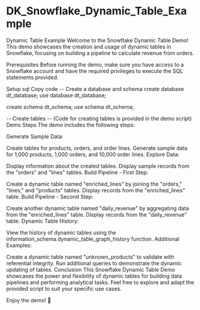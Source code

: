 # DK_Snowflake_Dynamic_Table_Example
Dynamic Table Example
Welcome to the Snowflake Dynamic Table Demo! This demo showcases the creation and usage of dynamic tables in Snowflake, focusing on building a pipeline to calculate revenue from orders.

Prerequisites
Before running the demo, make sure you have access to a Snowflake account and have the required privileges to execute the SQL statements provided.

Setup
sql
Copy code
-- Create a database and schema
create database dt_database;
use database dt_database;

create schema dt_schema;
use schema dt_schema;

-- Create tables
-- (Code for creating tables is provided in the demo script)
Demo Steps
The demo includes the following steps:

Generate Sample Data:

Create tables for products, orders, and order lines.
Generate sample data for 1,000 products, 1,000 orders, and 10,000 order lines.
Explore Data:

Display information about the created tables.
Display sample records from the "orders" and "lines" tables.
Build Pipeline - First Step:

Create a dynamic table named "enriched_lines" by joining the "orders," "lines," and "products" tables.
Display records from the "enriched_lines" table.
Build Pipeline - Second Step:

Create another dynamic table named "daily_revenue" by aggregating data from the "enriched_lines" table.
Display records from the "daily_revenue" table.
Dynamic Table History:

View the history of dynamic tables using the information_schema.dynamic_table_graph_history function.
Additional Examples:

Create a dynamic table named "unknown_products" to validate with referential integrity.
Run additional queries to demonstrate the dynamic updating of tables.
Conclusion
This Snowflake Dynamic Table Demo showcases the power and flexibility of dynamic tables for building data pipelines and performing analytical tasks. Feel free to explore and adapt the provided script to suit your specific use cases.

Enjoy the demo! 🚀
